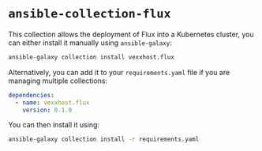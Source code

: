 # `ansible-collection-flux`

This collection allows the deployment of Flux into a Kubernetes cluster, you can
either install it manually using `ansible-galaxy`:

```bash
ansible-galaxy collection install vexxhost.flux
```

Alternatively, you can add it to your `requirements.yaml` file if you are managing
multiple collections:

<!--
x-release-please-start-version
-->

```yaml
dependencies:
  - name: vexxhost.flux
    version: 0.1.0
```

<!--
x-release-please-end
-->

You can then install it using:

```bash
ansible-galaxy collection install -r requirements.yaml
```
